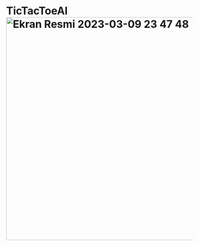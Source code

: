 # TicTacToeAI<img width="602" alt="Ekran Resmi 2023-03-09 23 47 48" src="https://user-images.githubusercontent.com/80509562/224155072-df6ddfd6-5500-4e67-a5ec-de929e16a835.png">
